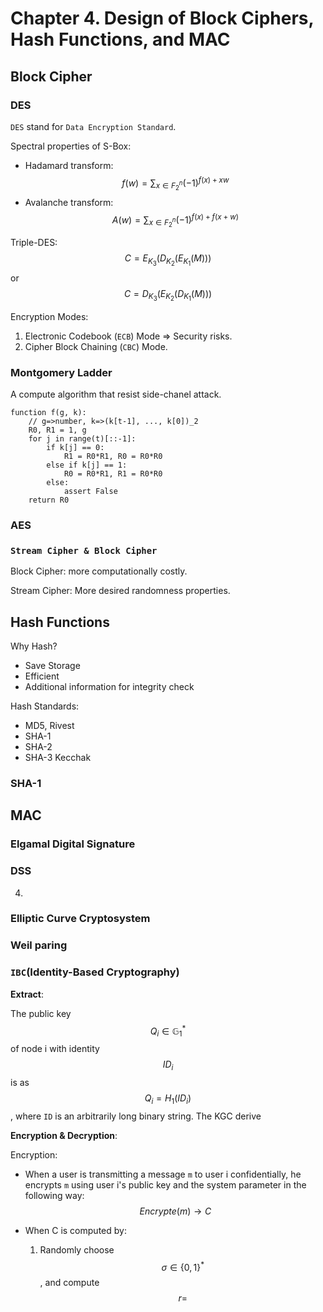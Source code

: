# Chapter 4. Design of Block Ciphers, Hash Functions, and MAC

## Block Cipher


### DES

`DES` stand for `Data Encryption Standard`.

Spectral properties of S-Box:

- Hadamard transform: $$\displaystyle f(w) = \sum_{x \in F_2^n} (-1)^{f(x) + xw}$$
- Avalanche transform: $$\displaystyle A(w) = \sum_{x \in F_2^n} (-1)^{f(x) + f(x + w)}$$

Triple-DES: $$C = E_{K_3} (D_{K_2} (E_{K_1}(M)))$$ or $$C = D_{K_3} (E_{K_2} (D_{K_1}(M)))$$

Encryption Modes:

1. Electronic Codebook (`ECB`) Mode => Security risks.
2. Cipher Block Chaining (`CBC`) Mode.

### Montgomery Ladder

A compute algorithm that resist side-chanel attack.

```pseudocode
function f(g, k):
	// g=>number, k=>(k[t-1], ..., k[0])_2
	R0, R1 = 1, g
	for j in range(t)[::-1]:
		if k[j] == 0:
			R1 = R0*R1, R0 = R0*R0
		else if k[j] == 1:
			R0 = R0*R1, R1 = R0*R0
		else:
			assert False
	return R0
```

### AES

### `Stream Cipher & Block Cipher`

Block Cipher: more computationally costly.

Stream Cipher: More desired randomness properties.

## Hash Functions

Why Hash?

- Save Storage
- Efficient
- Additional information for integrity check

Hash Standards:

- MD5, Rivest
- SHA-1
- SHA-2
- SHA-3 Kecchak

### SHA-1

## MAC

### Elgamal Digital Signature

### DSS

4. 

### Elliptic Curve Cryptosystem

### Weil paring

### `IBC`(Identity-Based Cryptography)

**Extract**:

The public key $$Q_i \in \mathbb{G}_1^*$$ of node i with identity $$ID_i$$ is as $$Q_i = H_1(ID_i)$$, where `ID` is an arbitrarily long binary string. The KGC derive

**Encryption & Decryption**:

Encryption:

- When a user is transmitting a message `m` to user i confidentially, he encrypts `m` using user i's public key and the system parameter in the following way: $$Encrypte(m) \rightarrow C$$

- When C is computed by:
  1. Randomly choose $$\sigma \in \{0, 1\}^*$$, and compute $$r =$$

